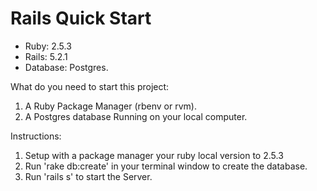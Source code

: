 # Rails Quick Start

* Ruby: 2.5.3
* Rails: 5.2.1
* Database: Postgres.

What do you need to start this project:
1. A Ruby Package Manager (rbenv or rvm).
2. A Postgres database Running on your local computer.

Instructions:
1. Setup with a package manager your ruby local version to 2.5.3
2. Run 'rake db:create' in your terminal window to create the database.
3. Run 'rails s' to start the Server.

